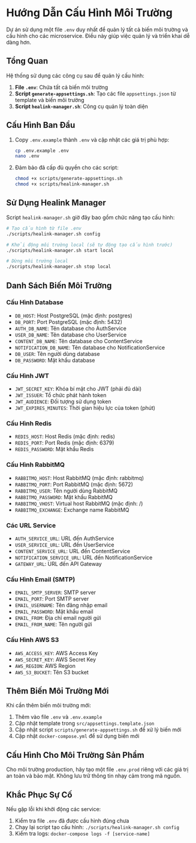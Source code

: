 # Hướng Dẫn Cấu Hình Môi Trường

Dự án sử dụng một file `.env` duy nhất để quản lý tất cả biến môi trường và cấu hình cho các microservice. Điều này giúp việc quản lý và triển khai dễ dàng hơn.

## Tổng Quan

Hệ thống sử dụng các công cụ sau để quản lý cấu hình:

1. **File `.env`**: Chứa tất cả biến môi trường
2. **Script `generate-appsettings.sh`**: Tạo các file `appsettings.json` từ template và biến môi trường
3. **Script `healink-manager.sh`**: Công cụ quản lý toàn diện

## Cấu Hình Ban Đầu

1. Copy `.env.example` thành `.env` và cập nhật các giá trị phù hợp:
   ```bash
   cp .env.example .env
   nano .env
   ```

2. Đảm bảo đã cấp đủ quyền cho các script:
   ```bash
   chmod +x scripts/generate-appsettings.sh
   chmod +x scripts/healink-manager.sh
   ```

## Sử Dụng Healink Manager

Script `healink-manager.sh` giờ đây bao gồm chức năng tạo cấu hình:

```bash
# Tạo cấu hình từ file .env
./scripts/healink-manager.sh config

# Khởi động môi trường local (sẽ tự động tạo cấu hình trước)
./scripts/healink-manager.sh start local

# Dừng môi trường local
./scripts/healink-manager.sh stop local
```

## Danh Sách Biến Môi Trường

### Cấu Hình Database
- `DB_HOST`: Host PostgreSQL (mặc định: postgres)
- `DB_PORT`: Port PostgreSQL (mặc định: 5432)
- `AUTH_DB_NAME`: Tên database cho AuthService
- `USER_DB_NAME`: Tên database cho UserService
- `CONTENT_DB_NAME`: Tên database cho ContentService
- `NOTIFICATION_DB_NAME`: Tên database cho NotificationService
- `DB_USER`: Tên người dùng database
- `DB_PASSWORD`: Mật khẩu database

### Cấu Hình JWT
- `JWT_SECRET_KEY`: Khóa bí mật cho JWT (phải đủ dài)
- `JWT_ISSUER`: Tổ chức phát hành token
- `JWT_AUDIENCE`: Đối tượng sử dụng token
- `JWT_EXPIRES_MINUTES`: Thời gian hiệu lực của token (phút)

### Cấu Hình Redis
- `REDIS_HOST`: Host Redis (mặc định: redis)
- `REDIS_PORT`: Port Redis (mặc định: 6379)
- `REDIS_PASSWORD`: Mật khẩu Redis

### Cấu Hình RabbitMQ
- `RABBITMQ_HOST`: Host RabbitMQ (mặc định: rabbitmq)
- `RABBITMQ_PORT`: Port RabbitMQ (mặc định: 5672)
- `RABBITMQ_USER`: Tên người dùng RabbitMQ
- `RABBITMQ_PASSWORD`: Mật khẩu RabbitMQ
- `RABBITMQ_VHOST`: Virtual host RabbitMQ (mặc định: /)
- `RABBITMQ_EXCHANGE`: Exchange name RabbitMQ

### Các URL Service
- `AUTH_SERVICE_URL`: URL đến AuthService
- `USER_SERVICE_URL`: URL đến UserService
- `CONTENT_SERVICE_URL`: URL đến ContentService
- `NOTIFICATION_SERVICE_URL`: URL đến NotificationService
- `GATEWAY_URL`: URL đến API Gateway

### Cấu Hình Email (SMTP)
- `EMAIL_SMTP_SERVER`: SMTP server
- `EMAIL_PORT`: Port SMTP server
- `EMAIL_USERNAME`: Tên đăng nhập email
- `EMAIL_PASSWORD`: Mật khẩu email
- `EMAIL_FROM`: Địa chỉ email người gửi
- `EMAIL_FROM_NAME`: Tên người gửi

### Cấu Hình AWS S3
- `AWS_ACCESS_KEY`: AWS Access Key
- `AWS_SECRET_KEY`: AWS Secret Key
- `AWS_REGION`: AWS Region
- `AWS_S3_BUCKET`: Tên S3 bucket

## Thêm Biến Môi Trường Mới

Khi cần thêm biến môi trường mới:

1. Thêm vào file `.env` và `.env.example`
2. Cập nhật template trong `src/appsettings.template.json`
3. Cập nhật script `scripts/generate-appsettings.sh` để xử lý biến mới
4. Cập nhật `docker-compose.yml` để sử dụng biến mới

## Cấu Hình Cho Môi Trường Sản Phẩm

Cho môi trường production, hãy tạo một file `.env.prod` riêng với các giá trị an toàn và bảo mật. Không lưu trữ thông tin nhạy cảm trong mã nguồn.

## Khắc Phục Sự Cố

Nếu gặp lỗi khi khởi động các service:

1. Kiểm tra file `.env` đã được cấu hình đúng chưa
2. Chạy lại script tạo cấu hình: `./scripts/healink-manager.sh config`
3. Kiểm tra logs: `docker-compose logs -f [service-name]`
